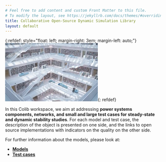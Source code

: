 ```yaml
---
# Feel free to add content and custom Front Matter to this file.
# To modify the layout, see https://jekyllrb.com/docs/themes/#overriding-theme-defaults
title: Collaborative Open-Source Dynamic Simulation Library
layout: default
---
```

{:refdef: style="float: left; margin-right: 3em; margin-left: auto;"}
![Common library](/assets/images/max-langelott_image.jpg){: refdef}

In this Colib workspace, we aim at addressing  **power systems components, networks, and small and large test cases for steady-state and dynamic stability studies**.
For each model and test case, the description of the object is presented on one side, and the links to open source implementations with indicators on the quality on the other side.

For further information about the models, please look at:
- **[Models](models/models.markdown)**
- **[Test cases](testCases/testCase.markdown)**
